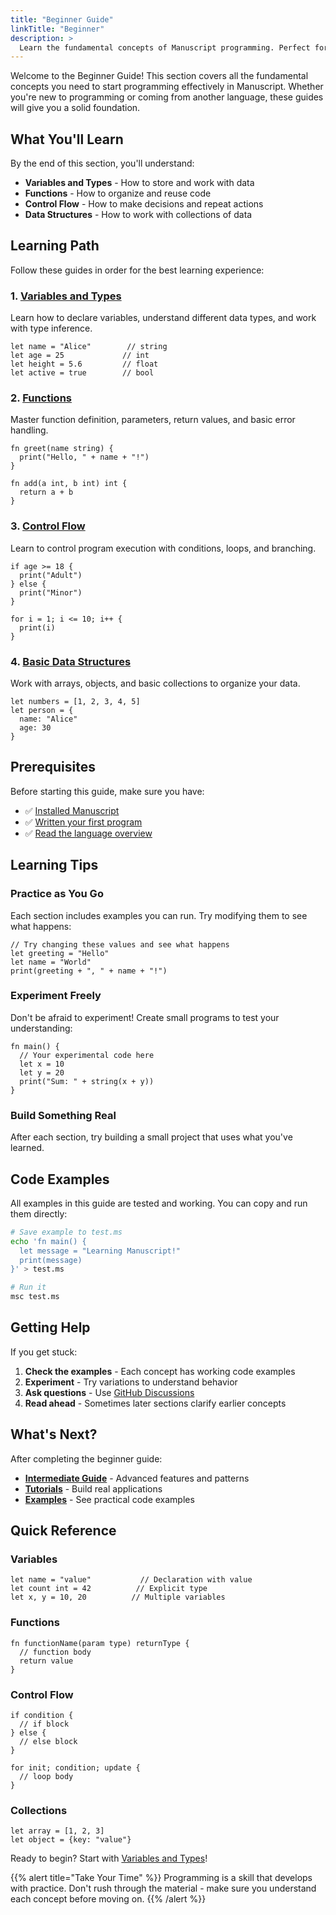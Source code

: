 ```yaml
---
title: "Beginner Guide"
linkTitle: "Beginner"
description: >
  Learn the fundamental concepts of Manuscript programming. Perfect for new programmers or those new to Manuscript.
---
```

Welcome to the Beginner Guide! This section covers all the fundamental concepts you need to start programming effectively in Manuscript. Whether you're new to programming or coming from another language, these guides will give you a solid foundation.

## What You'll Learn

By the end of this section, you'll understand:

- **Variables and Types** - How to store and work with data
- **Functions** - How to organize and reuse code
- **Control Flow** - How to make decisions and repeat actions
- **Data Structures** - How to work with collections of data

## Learning Path

Follow these guides in order for the best learning experience:

### 1. [Variables and Types](variables-and-types/)
Learn how to declare variables, understand different data types, and work with type inference.

```ms
let name = "Alice"        // string
let age = 25             // int
let height = 5.6         // float
let active = true        // bool
```

### 2. [Functions](functions/)
Master function definition, parameters, return values, and basic error handling.

```ms
fn greet(name string) {
  print("Hello, " + name + "!")
}

fn add(a int, b int) int {
  return a + b
}
```

### 3. [Control Flow](control-flow/)
Learn to control program execution with conditions, loops, and branching.

```ms
if age >= 18 {
  print("Adult")
} else {
  print("Minor")
}

for i = 1; i <= 10; i++ {
  print(i)
}
```

### 4. [Basic Data Structures](data-structures/)
Work with arrays, objects, and basic collections to organize your data.

```ms
let numbers = [1, 2, 3, 4, 5]
let person = {
  name: "Alice"
  age: 30
}
```

## Prerequisites

Before starting this guide, make sure you have:

- ✅ [Installed Manuscript](../getting-started/installation/)
- ✅ [Written your first program](../getting-started/first-program/)
- ✅ [Read the language overview](../getting-started/overview/)

## Learning Tips

### Practice as You Go
Each section includes examples you can run. Try modifying them to see what happens:

```ms
// Try changing these values and see what happens
let greeting = "Hello"
let name = "World"
print(greeting + ", " + name + "!")
```

### Experiment Freely
Don't be afraid to experiment! Create small programs to test your understanding:

```ms
fn main() {
  // Your experimental code here
  let x = 10
  let y = 20
  print("Sum: " + string(x + y))
}
```

### Build Something Real
After each section, try building a small project that uses what you've learned.

## Code Examples

All examples in this guide are tested and working. You can copy and run them directly:

```bash
# Save example to test.ms
echo 'fn main() {
  let message = "Learning Manuscript!"
  print(message)
}' > test.ms

# Run it
msc test.ms
```

## Getting Help

If you get stuck:

1. **Check the examples** - Each concept has working code examples
2. **Experiment** - Try variations to understand behavior
3. **Ask questions** - Use [GitHub Discussions](https://github.com/manuscript-co/manuscript/discussions)
4. **Read ahead** - Sometimes later sections clarify earlier concepts

## What's Next?

After completing the beginner guide:

- **[Intermediate Guide](../intermediate/)** - Advanced features and patterns
- **[Tutorials](../tutorials/)** - Build real applications
- **[Examples](../examples/)** - See practical code examples

## Quick Reference

### Variables
```ms
let name = "value"           // Declaration with value
let count int = 42          // Explicit type
let x, y = 10, 20          // Multiple variables
```

### Functions
```ms
fn functionName(param type) returnType {
  // function body
  return value
}
```

### Control Flow
```ms
if condition {
  // if block
} else {
  // else block
}

for init; condition; update {
  // loop body
}
```

### Collections
```ms
let array = [1, 2, 3]
let object = {key: "value"}
```

Ready to begin? Start with [Variables and Types](variables-and-types/)!

{{% alert title="Take Your Time" %}}
Programming is a skill that develops with practice. Don't rush through the material - make sure you understand each concept before moving on.
{{% /alert %}} 